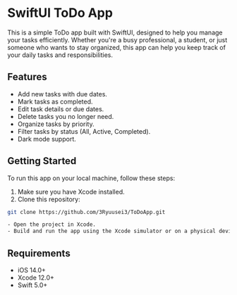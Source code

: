 # SwiftUI ToDo App

This is a simple ToDo app built with SwiftUI, designed to help you manage your tasks efficiently. Whether you're a busy professional, a student, or just someone who wants to stay organized, this app can help you keep track of your daily tasks and responsibilities.

## Features

- Add new tasks with due dates.
- Mark tasks as completed.
- Edit task details or due dates.
- Delete tasks you no longer need.
- Organize tasks by priority.
- Filter tasks by status (All, Active, Completed).
- Dark mode support.

## Getting Started

To run this app on your local machine, follow these steps:

1. Make sure you have Xcode installed.
2. Clone this repository:

```bash
git clone https://github.com/3Ryuusei3/ToDoApp.git

- Open the project in Xcode.
- Build and run the app using the Xcode simulator or on a physical device.
```

## Requirements

- iOS 14.0+
- Xcode 12.0+
- Swift 5.0+
